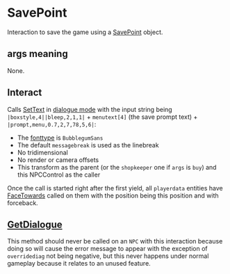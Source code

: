 # SavePoint
Interaction to save the game using a [SavePoint](../ObjectTypes/SavePoint.md) object.

## args meaning
None.

## Interact
Calls [SetText](../../../SetText/SetText.md) in [dialogue mode](../../../SetText/Dialogue%20mode.md) with the input string being `|boxstyle,4||bleep,2,1,1|` + `menutext[4]` (the save prompt text) + `|prompt,menu,0.7,2,7,78,5,6|`:
- The [fonttype](../../../SetText/Notable%20states.md#fonttype) is `BubblegumSans`
- The default `messagebreak` is used as the linebreak
- No tridimensional
- No render or camera offsets
- This transform as the parent (or the `shopkeeper` one if `args` is `buy`) and this NPCControl as the caller

Once the call is started right after the first yield, all `playerdata` entities have [FaceTowards](../../EntityControl/EntityControl%20Methods.md#FaceTowards) called on them with the position being this position and with forceback.

## [GetDialogue](../Notable%20methods/GetDialogue.md)
This method should never be called on an `NPC` with this interaction because doing so will cause the error message to appear with the exception of `overridediag` not being negative, but this never happens under normal gameplay because it relates to an unused feature.